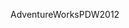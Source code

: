 <Token xmlns:xlink="http://www.w3.org/1999/xlink"><legacyBold xmlns="http://ddue.schemas.microsoft.com/authoring/2003/5">AdventureWorksPDW2012</legacyBold></Token>
